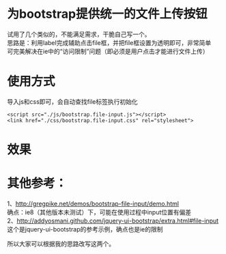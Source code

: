 为bootstrap提供统一的文件上传按钮
===== 
试用了几个类似的，不能满足需求，干脆自己写一个。  
思路是：利用label完成辅助点击file框，并把file框设置为透明即可，非常简单  
可完美解决在ie中的“访问限制”问题（即必须是用户点击才能进行文件上传）  

使用方式
===== 
导入js和css即可，会自动查找file标签执行初始化  
```
<script src="./js/bootstrap.file-input.js"></script>
<link href="./css/bootstrap.file-input.css" rel="stylesheet">
```

效果
===== 

其他参考：
===== 
1、http://gregpike.net/demos/bootstrap-file-input/demo.html  
确点：ie8（其他版本未测试）下，可能在使用过程中input位置有偏差  
2、http://addyosmani.github.com/jquery-ui-bootstrap/extra.html#file-input  
这个是jquery-ui-bootstrap的参考示例，确点也是ie的限制  

所以大家可以根据我的思路改写这两个。  
